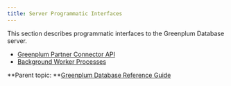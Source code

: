 ```yaml
---
title: Server Programmatic Interfaces 
---
```


This section describes programmatic interfaces to the Greenplum Database server.

-   [Greenplum Partner Connector API](gppc.html)
-   [Background Worker Processes](bgworker.html)

**Parent topic: **[Greenplum Database Reference Guide](../ref_guide.html)

